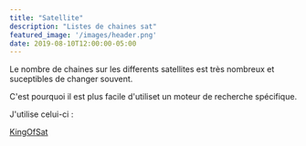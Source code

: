 ```yaml
---
title: "Satellite"
description: "Listes de chaines sat"
featured_image: '/images/header.png'
date: 2019-08-10T12:00:00-05:00
---
```

Le nombre de chaines sur les differents satellites est très nombreux et suceptibles de changer souvent.

C'est pourquoi il est plus facile d'utiliset un moteur de recherche spécifique.

J'utilise celui-ci :

<a href="https://fr.kingofsat.net/search.php" target="_blank">KingOfSat</a>
